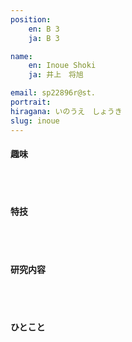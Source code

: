 ```yaml
---
position:
    en: B 3
    ja: B 3

name: 
    en: Inoue Shoki
    ja: 井上　将旭

email: sp22896r@st.
portrait: 
hiragana: いのうえ　しょうき
slug: inoue
---
```


#### 趣味

<br><br>

#### 特技

<br><br>

#### 研究内容

<br><br>

#### ひとこと

<br><br>

